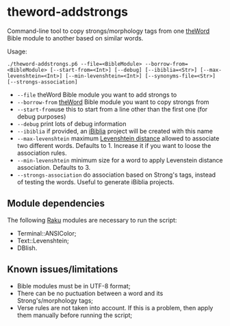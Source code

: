# theword-addstrongs
Command-line tool to copy strongs/morphology tags from one [theWord](http://www.theword.net) Bible module to another based on similar words.

Usage:

`./theword-addstrongs.p6 --file=<BibleModule> --borrow-from=<BibleModule> [--start-from=<Int>] [--debug] [--ibiblia=<Str>] [--max-levenshtein=<Int>] [--min-levenshtein=<Int>] [--synonyms-file=<Str>] [--strongs-association]`

* `--file` theWord Bible module you want to add strongs to
* `--borrow-from` [theWord](http://www.theword.net) Bible module you want to copy strongs from
* `--start-from`use this to start from a line other than the first one (for debug purposes)
* `--debug` print lots of debug information
* `--ibiblia` if provided, an [iBiblia](https://github.com/rubiot/ibiblia) project will be created with this name
* `--max-levenshtein` maximum [Levenshtein distance](https://en.wikipedia.org/wiki/Levenshtein_distance) allowed to associate two different words. Defaults to 1. Increase it if you want to loose the association rules.
* `--min-levenshtein` minimum size for a word to apply Levenstein distance association. Defaults to 3.
* `--strongs-association` do association based on Strong's tags, instead of testing the words. Useful to generate iBiblia projects.

## Module dependencies
The following [Raku](https://raku.org/) modules are necessary to run the script:
* Terminal::ANSIColor;
* Text::Levenshtein;
* DBIish.

## Known issues/limitations
* Bible modules must be in UTF-8 format;
* There can be no puctuation between a word and its Strong's/morphology tags;
* Verse rules are not taken into account. If this is a problem, then apply them manually before running the script;
